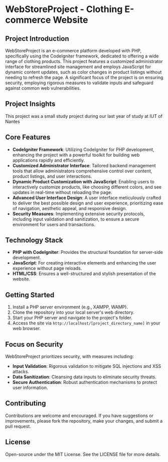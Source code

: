 # WebStoreProject - Clothing E-commerce Website

## Project Introduction

WebStoreProject is an e-commerce platform developed with PHP, specifically using the CodeIgniter framework, dedicated to offering a wide range of clothing products. This project features a customized administrator interface for streamlined site management and employs JavaScript for dynamic content updates, such as color changes in product listings without needing to refresh the page. A significant focus of the project is on ensuring security, employing rigorous measures to validate inputs and safeguard against common web vulnerabilities.

## Project Insights
This project was a small study project during our last year of study at IUT of Nantes
## Core Features

- **CodeIgniter Framework**: Utilizing CodeIgniter for PHP development, enhancing the project with a powerful toolkit for building web applications rapidly and efficiently.
- **Customized Administrator Interface**: Tailored backend management tools that allow administrators comprehensive control over content, product listings, and user interactions.
- **Dynamic Product Customization with JavaScript**: Enabling users to interactively customize products, like choosing different colors, and see updates in real-time without reloading the page.
- **Advanced User Interface Design**: A user interface meticulously crafted to deliver the best possible design and user experience, prioritizing ease of navigation, aesthetic appeal, and responsive design.
- **Security Measures**: Implementing extensive security protocols, including input validation and sanitization, to ensure a secure environment for users and transactions.

## Technology Stack

- **PHP with CodeIgniter**: Provides the structural foundation for server-side development.
- **JavaScript**: For creating interactive elements and enhancing the user experience without page reloads.
- **HTML/CSS**: Ensures a well-structured and stylish presentation of the website.

## Getting Started

1. Install a PHP server environment (e.g., XAMPP, WAMP).
2. Clone the repository into your local server's web directory.
3. Start your PHP server and navigate to the project's folder.
4. Access the site via `http://localhost/[project_directory_name]` in your web browser.

## Focus on Security

WebStoreProject prioritizes security, with measures including:

- **Input Validation**: Rigorous validation to mitigate SQL injections and XSS attacks.
- **Data Sanitization**: Cleansing data inputs to eliminate security threats.
- **Secure Authentication**: Robust authentication mechanisms to protect user information.



## Contributing

Contributions are welcome and encouraged. If you have suggestions or improvements, please fork the repository, make your changes, and submit a pull request.

## License

Open-source under the MIT License. See the LICENSE file for more details.
